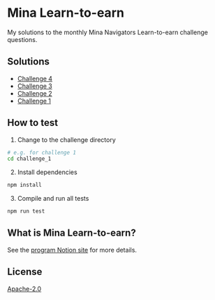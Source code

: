 # Mina Learn-to-earn

My solutions to the monthly Mina Navigators Learn-to-earn challenge questions.

## Solutions

- [Challenge 4](./challenge_4/)
- [Challenge 3](./challenge_3/)
- [Challenge 2](./challenge_2/)
- [Challenge 1](./challenge_1/)

## How to test

1. Change to the challenge directory

```sh
# e.g. for challenge 1
cd challenge_1
```

2. Install dependencies

```sh
npm install
```

3. Compile and run all tests

```sh
npm run test
```

## What is Mina Learn-to-earn?

See the [program Notion site](https://minafoundation.notion.site/63c6142a592f4130a83fbfc5e1256201) for more details.

## License

[Apache-2.0](./LICENSE)
